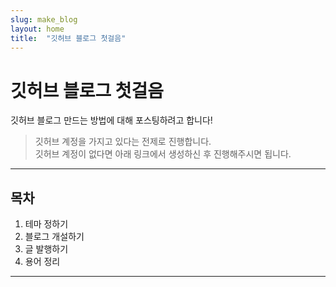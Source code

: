 ```yaml
---
slug: make_blog
layout: home
title:  "깃허브 블로그 첫걸음"
---
```


# 깃허브 블로그 첫걸음

깃허브 블로그 만드는 방법에 대해 포스팅하려고 합니다!

> 깃허브 계정을 가지고 있다는 전제로 진행합니다.  
> 깃허브 계정이 없다면 아래 링크에서 생성하신 후 진행해주시면 됩니다.
> []()
---
## 목차
1. 테마 정하기
2. 블로그 개설하기
3. 글 발행하기
4. 용어 정리
---

